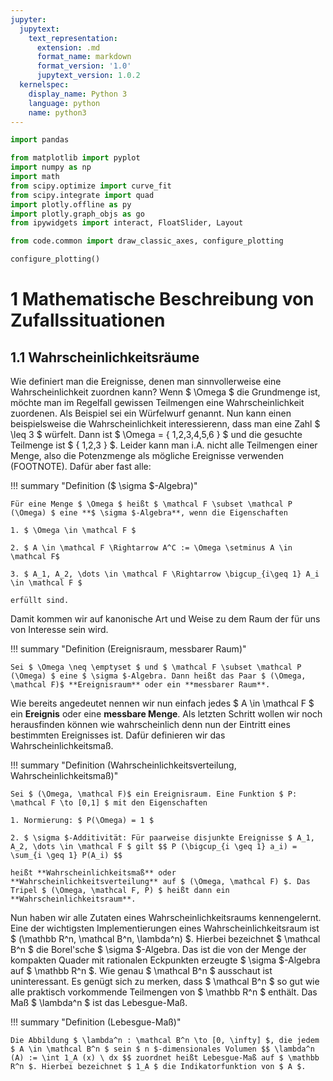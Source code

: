 ```yaml
---
jupyter:
  jupytext:
    text_representation:
      extension: .md
      format_name: markdown
      format_version: '1.0'
      jupytext_version: 1.0.2
  kernelspec:
    display_name: Python 3
    language: python
    name: python3
---
```


```python tags=["initialize"]
import pandas

from matplotlib import pyplot
import numpy as np
import math
from scipy.optimize import curve_fit
from scipy.integrate import quad
import plotly.offline as py
import plotly.graph_objs as go
from ipywidgets import interact, FloatSlider, Layout

from code.common import draw_classic_axes, configure_plotting

configure_plotting()
```

# 1 Mathematische Beschreibung von Zufallssituationen

## 1.1 Wahrscheinlichkeitsräume

Wie definiert man die Ereignisse, denen man sinnvollerweise eine Wahrscheinlichkeit zuordnen kann? Wenn $ \Omega $ die Grundmenge ist, möchte man im Regelfall gewissen Teilmengen eine Wahrscheinlichkeit zuordenen. Als Beispiel sei ein Würfelwurf genannt. Nun kann einen beispielsweise die Wahrscheinlichkeit interessierenn, dass man eine Zahl $ \leq 3 $ würfelt. Dann ist $ \Omega = { 1,2,3,4,5,6 } $ und die gesuchte Teilmenge ist $ { 1,2,3 } $. Leider kann man i.A. nicht alle Teilmengen einer Menge, also die Potenzmenge als mögliche Ereignisse verwenden (FOOTNOTE). Dafür aber fast alle:  

!!! summary "Definition ($ \sigma $-Algebra)"

    Für eine Menge $ \Omega $ heißt $ \mathcal F \subset \mathcal P (\Omega) $ eine **$ \sigma $-Algebra**, wenn die Eigenschaften

    1. $ \Omega \in \mathcal F $

    2. $ A \in \mathcal F \Rightarrow A^C := \Omega \setminus A \in \mathcal F$

    3. $ A_1, A_2, \dots \in \mathcal F \Rightarrow \bigcup_{i\geq 1} A_i \in \mathcal F $

    erfüllt sind.

Damit kommen wir auf kanonische Art und Weise zu dem Raum der für uns von Interesse sein wird.

!!! summary "Definition (Ereignisraum, messbarer Raum)"

    Sei $ \Omega \neq \emptyset $ und $ \mathcal F \subset \mathcal P (\Omega) $ eine $ \sigma $-Algebra. Dann heißt das Paar $ (\Omega, \mathcal F)$ **Ereignisraum** oder ein **messbarer Raum**.


Wie bereits angedeutet nennen wir nun einfach jedes $ A \in \mathcal F $ ein **Ereignis** oder eine **messbare Menge**. Als letzten Schritt wollen wir noch herausfinden können wie wahrscheinlich denn nun der Eintritt eines bestimmten Ereignisses ist. Dafür definieren wir das Wahrscheinlichkeitsmaß.

!!! summary "Definition (Wahrscheinlichkeitsverteilung, Wahrscheinlichkeitsmaß)"

    Sei $ (\Omega, \mathcal F)$ ein Ereignisraum. Eine Funktion $ P: \mathcal F \to [0,1] $ mit den Eigenschaften
    
    1. Normierung: $ P(\Omega) = 1 $
    
    2. $ \sigma $-Additivität: Für paarweise disjunkte Ereignisse $ A_1, A_2, \dots \in \mathcal F $ gilt $$ P (\bigcup_{i \geq 1} a_i) = \sum_{i \geq 1} P(A_i) $$

    heißt **Wahrscheinlichkeitsmaß** oder **Wahrscheinlichkeitsverteilung** auf $ (\Omega, \mathcal F) $. Das Tripel $ (\Omega, \mathcal F, P) $ heißt dann ein **Wahrscheinlichkeitsraum**.


Nun haben wir alle Zutaten eines Wahrscheinlichkeitsraums kennengelernt. Eine der wichtigsten Implementierungen eines Wahrscheinlichkeitsraum ist $ (\mathbb R^n, \mathcal B^n, \lambda^n) $. Hierbei bezeichnet $ \mathcal B^n $ die Borel'sche $ \sigma $-Algebra. Das ist die von der Menge der kompakten Quader mit rationalen Eckpunkten erzeugte $ \sigma $-Algebra auf $ \mathbb R^n $. Wie genau $ \mathcal B^n $ ausschaut ist uninteressant. Es genügt sich zu merken, dass $ \mathcal B^n $ so gut wie alle praktisch vorkommende Teilmengen von $ \mathbb R^n $ enthält. Das Maß $ \lambda^n $ ist das Lebesgue-Maß.

!!! summary "Definition (Lebesgue-Maß)"

    Die Abbildung $ \lambda^n : \mathcal B^n \to [0, \infty] $, die jedem $ A \in \mathcal B^n $ sein $ n $-dimensionales Volumen $$ \lambda^n (A) := \int 1_A (x) \ dx $$ zuordnet heißt Lebesgue-Maß auf $ \mathbb R^n $. Hierbei bezeichnet $ 1_A $ die Indikatorfunktion von $ A $.




